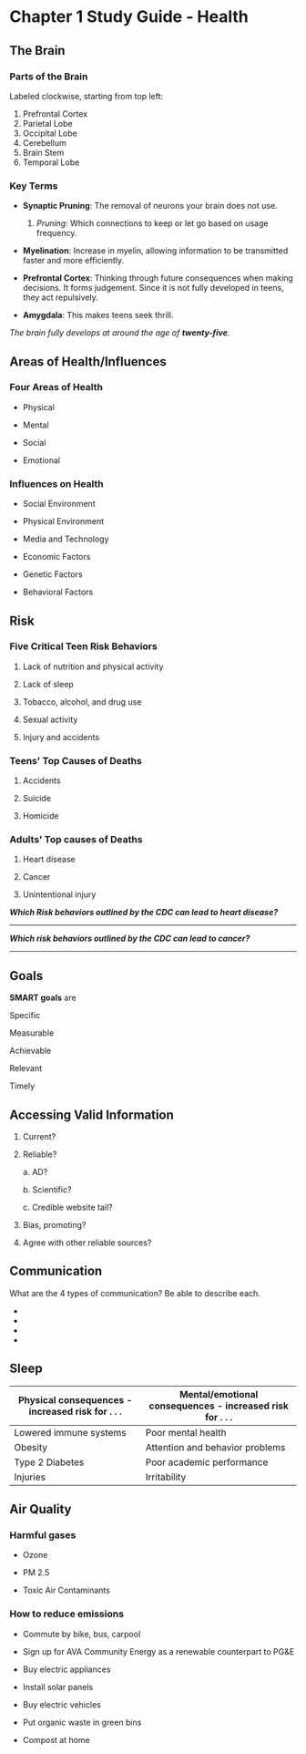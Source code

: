 # Chapter 1 Study Guide - Health

## The Brain

### Parts of the Brain

Labeled clockwise, starting from top left:

1. Prefrontal Cortex
2. Parietal Lobe
3. Occipital Lobe
4. Cerebellum
5. Brain Stem
6. Temporal Lobe

### Key Terms

- **Synaptic Pruning**: The removal of neurons your brain does not use.
  1.  *Pruning*: Which connections to keep or let go based on usage frequency.

- **Myelination**: Increase in myelin, allowing information to be transmitted faster and more efficiently.
- **Prefrontal Cortex**: Thinking through future consequences when making decisions. It forms judgement. Since it is not fully developed in teens, they act repulsively.
- **Amygdala**: This makes teens seek thrill.

*The brain fully develops at around the age of **twenty-five**.*


## Areas of Health/Influences

### Four Areas of Health

+ Physical

+ Mental

+ Social

+ Emotional

### Influences on Health

- Social Environment

- Physical Environment

- Media and Technology 

- Economic Factors

- Genetic Factors

- Behavioral Factors

## Risk

### Five Critical Teen Risk Behaviors

1. Lack of nutrition and physical activity

2. Lack of sleep

3. Tobacco, alcohol, and drug use

4. Sexual activity

5. Injury and accidents

### Teens' Top Causes of Deaths

1. Accidents

2. Suicide

3. Homicide

### Adults' Top causes of Deaths

1. Heart disease

2. Cancer

3. Unintentional injury

***Which Risk behaviors outlined by the CDC can lead to heart disease?***

_________________________________________________________________________

***Which risk behaviors outlined by the CDC can lead to cancer?***

_________________________________________________________________________

## Goals

**SMART goals** are

Specific

Measurable

Achievable

Relevant

Timely

## Accessing Valid Information

1. Current?

2. Reliable?
    
    a. AD?
    
    b. Scientific?

    c. Credible website tail?

3. Bias, promoting?

4. Agree with other reliable sources?


## Communication

What are the 4 types of communication? Be able to describe each.

+

+

+

+

## Sleep

Physical consequences - increased risk for . . . | Mental/emotional consequences - increased risk for . . . 
--- | ---
Lowered immune systems | Poor mental health
Obesity | Attention and behavior problems
Type 2 Diabetes | Poor academic performance
Injuries | Irritability

## Air Quality

### Harmful gases

- Ozone

- PM 2.5

- Toxic Air Contaminants

### How to reduce emissions

- Commute by bike, bus, carpool

- Sign up for AVA Community Energy as a renewable counterpart to PG&E

- Buy electric appliances

- Install solar panels

- Buy electric vehicles

- Put organic waste in green bins

- Compost at home